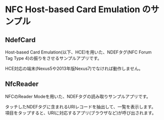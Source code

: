 # NFC Host-based Card Emulation のサンプル

## NdefCard
Host-based Card Emulation(以下、HCE)を用いた、NDEFタグ(NFC Forum Tag Type 4)の振りをさせるサンプルアプリです。

HCE対応の端末(Nexus5や2013年版Nexus7)でなければ動作しません。

## NfcReader
NFCのReader Modeを用いた、NDEFタグの読み取りサンプルアプリです。

タッチしたNDEFタグに含まれるURIレコードを抽出して、一覧を表示します。項目をタップすると、URIに対応するアプリ(ブラウザなど)が呼び出されます。
